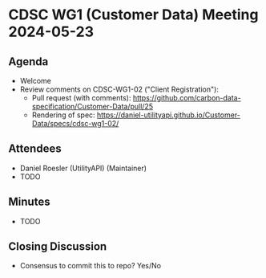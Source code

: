# CDSC WG1 (Customer Data) Meeting 2024-05-23

## Agenda
* Welcome
* Review comments on CDSC-WG1-02 ("Client Registration"):
    * Pull request (with comments): https://github.com/carbon-data-specification/Customer-Data/pull/25
    * Rendering of spec: https://daniel-utilityapi.github.io/Customer-Data/specs/cdsc-wg1-02/

## Attendees
* Daniel Roesler (UtilityAPI) (Maintainer)
* TODO

## Minutes
* TODO

## Closing Discussion
* Consensus to commit this to repo? Yes/No
